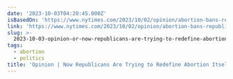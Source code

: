```yaml
---
date: '2023-10-03T04:20:45.000Z'
isBasedOn: 'https://www.nytimes.com/2023/10/02/opinion/abortion-bans-republicans.html'
link: 'https://www.nytimes.com/2023/10/02/opinion/abortion-bans-republicans.html'
slug: >-
  2023-10-03-opinion-or-now-republicans-are-trying-to-redefine-abortion-itself-the-new
tags:
  - abortion
  - politics
title: 'Opinion | Now Republicans Are Trying to Redefine Abortion Itself - The New '
---
```


